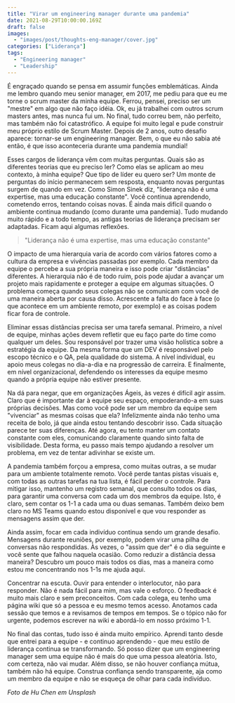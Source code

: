 ```yaml
---
title: "Virar um engineering manager durante uma pandemia"
date: 2021-08-29T10:00:00.169Z
draft: false
images:
  - "images/post/thoughts-eng-manager/cover.jpg"
categories: ["Liderança"]
tags:
  - "Engineering manager"
  - "Leadership"
---
```


É engraçado quando se pensa em assumir funções emblemáticas. Ainda me lembro quando meu senior manager, em 2017, me pediu para que eu me torne o scrum master da minha equipe. Ferrou, pensei, preciso ser um "mestre" em algo que não faço idéia. Ok, eu já trabalhei com outros scrum masters antes, mas nunca fui um. No final, tudo correu bem, não perfeito, mas também não foi catastrófico. A equipe foi muito legal e pude construir meu próprio estilo de Scrum Master. Depois de 2 anos, outro desafio aparece: tornar-se um engineering manager. Bem, o que eu não sabia até então, é que isso aconteceria durante uma pandemia mundial!

Esses cargos de liderança vêm com muitas perguntas. Quais são as diferentes teorias que eu preciso ler? Como elas se aplicam ao meu contexto, à minha equipe? Que tipo de líder eu quero ser? Um monte de perguntas do início permanecem sem resposta, enquanto novas perguntas surgem de quando em vez. Como Simon Sinek diz, "liderança não é uma expertise, mas uma educação constante". Você continua aprendendo, cometendo erros, tentando coisas novas. É ainda mais difícil quando o ambiente continua mudando (como durante uma pandemia). Tudo mudando muito rápido e a todo tempo, as antigas teorias de liderança precisam ser adaptadas. Ficam aqui algumas reflexões.

> "Liderança não é uma expertise, mas uma educação constante"

O impacto de uma hierarquia varia de acordo com vários fatores como a cultura da empresa e vivências passadas por exemplo. Cada membro da equipe o percebe a sua própria maneira e isso pode criar "distâncias" diferentes. A hierarquia não é de todo ruim, pois pode ajudar a avançar um projeto mais rapidamente e proteger a equipe em algumas situações. O problema começa quando seus colegas não se comunicam com você de uma maneira aberta por causa disso. Acrescente a falta do face à face (o que acontece em um ambiente remoto, por exemplo) e as coisas podem ficar fora de controle.

Eliminar essas distâncias precisa ser uma tarefa semanal. Primeiro, a nível de equipe, minhas ações devem refletir que eu faço parte do time como qualquer um deles. Sou responsável por trazer uma visão holística sobre a estratégia da equipe. Da mesma forma que um DEV é responsável pelo escopo técnico e o QA, pela qualidade do sistema. A nível individual, eu apoio meus colegas no dia-a-dia e na progressão de carreira. E finalmente, em nível organizacional, defendendo os interesses da equipe mesmo quando a própria equipe não estiver presente.

Na dá para negar, que em organizações Ágeis, às vezes é difícil agir assim. Claro que é importante dar à equipe seu espaço, empoderando-a em suas próprias decisões. Mas como você pode ser um membro da equipe sem "vivenciar" as mesmas coisas que ela? Infelizmente ainda não tenho uma receita de bolo, já que ainda estou tentando descobrir isso. Cada situação parece ter suas diferenças. Até agora, eu tento manter um contato constante com eles, comunicando claramente quando sinto falta de visibilidade. Desta forma, eu passo mais tempo ajudando a resolver um problema, em vez de tentar adivinhar se existe um.

A pandemia também forçou a empresa, como muitas outras, a se mudar para um ambiente totalmente remoto. Você perde tantas pistas visuais e, com todas as outras tarefas na tua lista, é fácil perder o controle. Para mitigar isso, mantenho um registro semanal, que consulto todos os dias, para garantir uma conversa com cada um dos membros da equipe. Isto, é claro, sem contar os 1-1 a cada uma ou duas semanas. Também deixo bem claro no MS Teams quando estou disponível e que vou responder as mensagens assim que der.

Ainda assim, focar em cada indivíduo continua sendo um grande desafio. Mensagens durante reuniões, por exemplo, podem virar uma pilha de conversas não respondidas. Às vezes, o "assim que der" é o dia seguinte e você sente que falhou naquela ocasião. Como reduzir a distância dessa maneira? Descubro um pouco mais todos os dias, mas a maneira como estou me concentrando nos 1-1s me ajuda aqui.

Concentrar na escuta. Ouvir para entender o interlocutor, não para responder. Não é nada fácil para mim, mas vale o esforço. O feedback é muito mais claro e sem preconceitos. Com cada colega, eu tenho uma página wiki que só a pessoa e eu mesmo temos acesso. Anotamos cada sessão que temos e a revisamos de tempos em tempos. Se o tópico não for urgente, podemos escrever na wiki e abordá-lo em nosso próximo 1-1.

No final das contas, tudo isso é ainda muito empírico. Aprendi tanto desde que entrei para a equipe - e continuo aprendendo - que meu estilo de liderança continua se transformando. Só posso dizer que um engineering manager sem uma equipe não é mais do que uma pessoa aleatória. Isto, com certeza, não vai mudar. Além disso, se não houver confiança mútua, também não há equipe. Construa confiança sendo transparente, aja como um membro da equipe e não se esqueça de olhar para cada indivíduo.

_Foto de Hu Chen em Unsplash_
